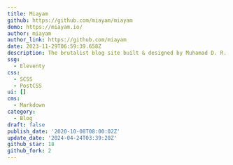 ```yaml
---
title: Miayam
github: https://github.com/miayam/miayam
demo: https://miayam.io/
author: miayam
author_link: https://github.com/miayam
date: 2023-11-29T06:59:39.658Z
description: The brutalist blog site built & designed by Muhamad D. R.
ssg:
  - Eleventy
css:
  - SCSS
  - PostCSS
ui: []
cms:
  - Markdown
category:
  - Blog
draft: false
publish_date: '2020-10-08T08:00:02Z'
update_date: '2024-04-24T03:39:20Z'
github_star: 18
github_fork: 2
---
```

